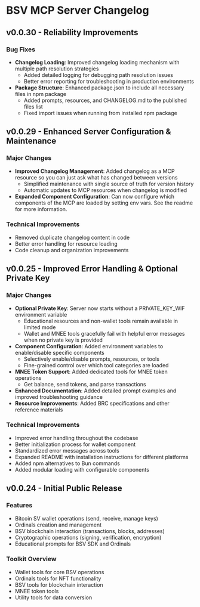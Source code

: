 # BSV MCP Server Changelog

## v0.0.30 - Reliability Improvements

### Bug Fixes
- **Changelog Loading**: Improved changelog loading mechanism with multiple path resolution strategies
  - Added detailed logging for debugging path resolution issues
  - Better error reporting for troubleshooting in production environments
- **Package Structure**: Enhanced package.json to include all necessary files in npm package 
  - Added prompts, resources, and CHANGELOG.md to the published files list
  - Fixed import issues when running from installed npm package

## v0.0.29 - Enhanced Server Configuration & Maintenance

### Major Changes
- **Improved Changelog Management**: Added changelog as a MCP resource so you can just ask what has changed between versions
  - Simplified maintenance with single source of truth for version history
  - Automatic updates to MCP resources when changelog is modified
- **Expanded Component Configuration**: Can now configure which components of the MCP are loaded by setting env vars. See the readme for more information.

### Technical Improvements
- Removed duplicate changelog content in code
- Better error handling for resource loading
- Code cleanup and organization improvements

## v0.0.25 - Improved Error Handling & Optional Private Key

### Major Changes
- **Optional Private Key**: Server now starts without a PRIVATE_KEY_WIF environment variable
  - Educational resources and non-wallet tools remain available in limited mode
  - Wallet and MNEE tools gracefully fail with helpful error messages when no private key is provided
- **Component Configuration**: Added environment variables to enable/disable specific components
  - Selectively enable/disable prompts, resources, or tools
  - Fine-grained control over which tool categories are loaded
- **MNEE Token Support**: Added dedicated tools for MNEE token operations
  - Get balance, send tokens, and parse transactions
- **Enhanced Documentation**: Added detailed prompt examples and improved troubleshooting guidance
- **Resource Improvements**: Added BRC specifications and other reference materials

### Technical Improvements
- Improved error handling throughout the codebase
- Better initialization process for wallet component
- Standardized error messages across tools
- Expanded README with installation instructions for different platforms
- Added npm alternatives to Bun commands
- Added modular loading with configurable components

## v0.0.24 - Initial Public Release

### Features
- Bitcoin SV wallet operations (send, receive, manage keys)
- Ordinals creation and management
- BSV blockchain interaction (transactions, blocks, addresses)
- Cryptographic operations (signing, verification, encryption)
- Educational prompts for BSV SDK and Ordinals

### Toolkit Overview
- Wallet tools for core BSV operations
- Ordinals tools for NFT functionality
- BSV tools for blockchain interaction
- MNEE token tools
- Utility tools for data conversion 